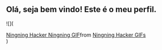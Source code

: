 ## Olá, seja bem vindo! Este é o meu perfil.

<!--
**Roboona/Roboona** is a ✨ _special_ ✨ repository because its `README.md` (this file) appears on your GitHub profile.

- 🔭 Atualmente estou estudando pelo Alura;
- 🌱 Estou aprendendo Java Script;
- 👯 Este local está destinado para o compartilhamento de projetos e organização;
- 📫 Você pode me contatar pelo seguinte email: 0000111370410xSP@al.educacao.sp.gov.br;
- 😄 Ela/Dela;
- ⚡ Uma curiosidades sobre minha pessoa é que gosto bastante de criar coisas novas;
-->
![](<div class="tenor-gif-embed" data-postid="24308426" data-share-method="host" data-aspect-ratio="1.77778" data-width="100%"><a href="https://tenor.com/view/ningning-hacker-ningning-aespa-aespa-ningning-aespa-savage-gif-24308426">Ningning Hacker Ningning GIF</a>from <a href="https://tenor.com/search/ningning+hacker-gifs">Ningning Hacker GIFs</a></div> <script type="text/javascript" async src="https://tenor.com/embed.js"></script>)

